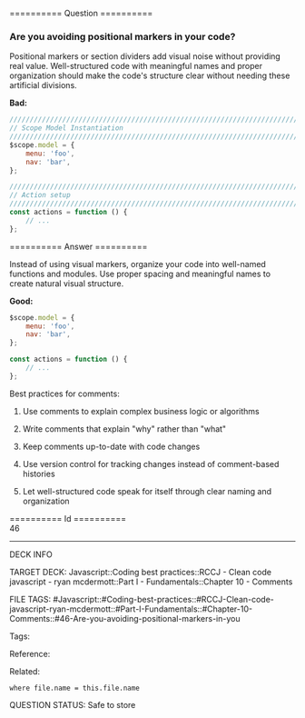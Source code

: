 ========== Question ==========  

### Are you avoiding positional markers in your code?

Positional markers or section dividers add visual noise without providing real value. Well-structured code with meaningful names and proper organization should make the code's structure clear without needing these artificial divisions.

**Bad:**

```javascript
////////////////////////////////////////////////////////////////////////////////
// Scope Model Instantiation
////////////////////////////////////////////////////////////////////////////////
$scope.model = {
    menu: 'foo',
    nav: 'bar',
};

////////////////////////////////////////////////////////////////////////////////
// Action setup
////////////////////////////////////////////////////////////////////////////////
const actions = function () {
    // ...
};
```  

========== Answer ==========  

Instead of using visual markers, organize your code into well-named functions and modules. Use proper spacing and meaningful names to create natural visual structure.

**Good:**

```javascript
$scope.model = {
    menu: 'foo',
    nav: 'bar',
};

const actions = function () {
    // ...
};
```

Best practices for comments:

1. Use comments to explain complex business logic or algorithms

2. Write comments that explain "why" rather than "what"

3. Keep comments up-to-date with code changes

4. Use version control for tracking changes instead of comment-based histories

5. Let well-structured code speak for itself through clear naming and organization

========== Id ==========  
46

---

DECK INFO

TARGET DECK: Javascript::Coding best practices::RCCJ - Clean code javascript - ryan mcdermott::Part I - Fundamentals::Chapter 10 - Comments

FILE TAGS: #Javascript::#Coding-best-practices::#RCCJ-Clean-code-javascript-ryan-mcdermott::#Part-I-Fundamentals::#Chapter-10-Comments::#46-Are-you-avoiding-positional-markers-in-you

Tags:

Reference:

Related:

```dataview
where file.name = this.file.name
```

QUESTION STATUS: Safe to store
